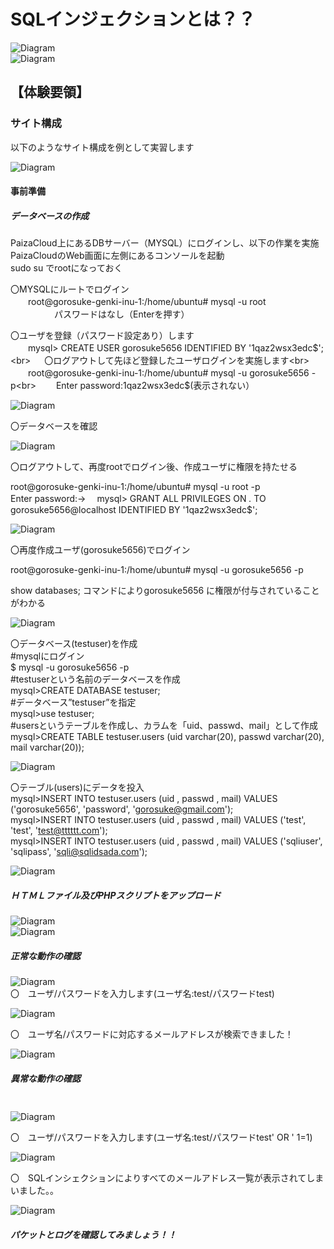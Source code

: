 # SQLインジェクションとは？？<br>
 ![Diagram](./images/SQLi-1.jpg)<br>
![Diagram](./images/SQLi-2.jpg)<br>

## 【体験要領】

### サイト構成<br>
以下のようなサイト構成を例として実習します<br>

 ![Diagram](./images/SQLi-3.jpg)<br>

#### 事前準備<br>
##### データベースの作成<br>

PaizaCloud上にあるDBサーバー（MYSQL）にログインし、以下の作業を実施<br>
PaizaCloudのWeb画面に左側にあるコンソールを起動<br>
sudo su でrootになっておく<br>


〇MYSQLにルートでログイン<br>
　　root@gorosuke-genki-inu-1:/home/ubuntu# mysql -u root<br>
　　　　　パスワードはなし（Enterを押す）<br>

〇ユーザを登録（パスワード設定あり）します<br>
　　mysql> CREATE USER gorosuke5656 IDENTIFIED BY '1qaz2wsx3edc$';<br>
　
〇ログアウトして先ほど登録したユーザログインを実施します<br>
　　root@gorosuke-genki-inu-1:/home/ubuntu# mysql -u gorosuke5656 -p<br>
　　Enter password:1qaz2wsx3edc$(表示されない）<br>

  ![Diagram](./images/SQLi-4.jpg)<br>

〇データベースを確認<br>

 ![Diagram](./images/SQli-5.jpg)<br>

〇ログアウトして、再度rootでログイン後、作成ユーザに権限を持たせる<br>

root@gorosuke-genki-inu-1:/home/ubuntu# mysql -u root -p<br>
Enter password:→　
mysql> GRANT ALL PRIVILEGES ON *.* TO gorosuke5656@localhost IDENTIFIED BY '1qaz2wsx3edc$';<br>

![Diagram](./images/SQLi-6.jpg)<br>


〇再度作成ユーザ(gorosuke5656)でログイン<br>

root@gorosuke-genki-inu-1:/home/ubuntu# mysql -u gorosuke5656 -p<br>

show databases; コマンドによりgorosuke5656 に権限が付与されていることがわかる<br>

![Diagram](./images/SQLi-6(1).jpg)<br>

〇データベース(testuser)を作成<br>
#mysqlにログイン<br>
 $ mysql -u gorosuke5656 -p<br>
#testuserという名前のデータベースを作成<br>
 mysql>CREATE DATABASE testuser;<br>
#データベース”testuser”を指定<br>
 mysql>use testuser;<br>
#usersというテーブルを作成し、カラムを「uid、passwd、mail」として作成
mysql>CREATE TABLE testuser.users (uid varchar(20), passwd varchar(20), mail varchar(20));<br>

![Diagram](./images/SQLi-6.jpg)<br>

〇テーブル(users)にデータを投入<br>
mysql>INSERT INTO testuser.users (uid , passwd , mail) VALUES ('gorosuke5656', 'password', 'gorosuke@gmail.com');<br>
mysql>INSERT INTO testuser.users (uid , passwd , mail) VALUES ('test', 'test', 'test@tttttt.com');<br>
mysql>INSERT INTO testuser.users (uid , passwd , mail) VALUES ('sqliuser', 'sqlipass', 'sqli@sqlidsada.com');<br>


![Diagram](./images/SQLi-8.jpg)<br>


##### ＨＴＭＬファイル及びPHPスクリプトをアップロード<br>
![Diagram](./images/SQLi-9.jpg)<br>
![Diagram](./images/SQLi-10.jpg)<br>


##### 正常な動作の確認<br>
![Diagram](./images/SQLi-11.jpg)<br>
〇　ユーザ/パスワードを入力します(ユーザ名:test/パスワードtest)<br>

![Diagram](./images/SQLi-12.jpg)<br>

〇　ユーザ名/パスワードに対応するメールアドレスが検索できました！<br>

![Diagram](./images/SQLi-13.jpg)<br>


##### 異常な動作の確認<br>　　  


![Diagram](./images/SQLi-14.jpg)<br>

〇　ユーザ/パスワードを入力します(ユーザ名:test/パスワードtest' OR ' 1=1)<br>

![Diagram](./images/SQLi-15.jpg)<br>

〇　SQLインシェクションによりすべてのメールアドレス一覧が表示されてしまいました。。<br>

![Diagram](./images/SQLi-16.jpg)<br>


##### パケットとログを確認してみましょう！！<br>

